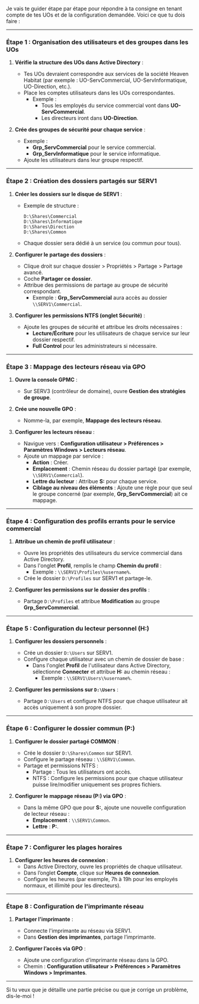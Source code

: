 
Je vais te guider étape par étape pour répondre à ta consigne en tenant compte de tes UOs et de la configuration demandée. Voici ce que tu dois faire :

---

### **Étape 1 : Organisation des utilisateurs et des groupes dans les UOs**

1. **Vérifie la structure des UOs dans Active Directory** :
    
    - Tes UOs devraient correspondre aux services de la société Heaven Habitat (par exemple : UO-ServCommercial, UO-ServInformatique, UO-Direction, etc.).
    - Place les comptes utilisateurs dans les UOs correspondantes.
        - Exemple :
            - Tous les employés du service commercial vont dans **UO-ServCommercial**.
            - Les directeurs iront dans **UO-Direction**.
2. **Crée des groupes de sécurité pour chaque service** :
    
    - Exemple :
        - **Grp_ServCommercial** pour le service commercial.
        - **Grp_ServInformatique** pour le service informatique.
    - Ajoute les utilisateurs dans leur groupe respectif.

---

### **Étape 2 : Création des dossiers partagés sur SERV1**

1. **Créer les dossiers sur le disque de SERV1** :
    
    - Exemple de structure :
        
        ```
        D:\Shares\Commercial
        D:\Shares\Informatique
        D:\Shares\Direction
        D:\Shares\Common
        ```
        
    - Chaque dossier sera dédié à un service (ou commun pour tous).
2. **Configurer le partage des dossiers** :
    
    - Clique droit sur chaque dossier > Propriétés > Partage > Partage avancé.
    - Coche **Partager ce dossier**.
    - Attribue des permissions de partage au groupe de sécurité correspondant.
        - Exemple : **Grp_ServCommercial** aura accès au dossier `\\SERV1\Commercial`.
3. **Configurer les permissions NTFS (onglet Sécurité)** :
    
    - Ajoute les groupes de sécurité et attribue les droits nécessaires :
        - **Lecture/Écriture** pour les utilisateurs de chaque service sur leur dossier respectif.
        - **Full Control** pour les administrateurs si nécessaire.

---

### **Étape 3 : Mappage des lecteurs réseau via GPO**

1. **Ouvre la console GPMC** :
    
    - Sur SERV3 (contrôleur de domaine), ouvre **Gestion des stratégies de groupe**.
2. **Crée une nouvelle GPO** :
    
    - Nomme-la, par exemple, **Mappage des lecteurs réseau**.
3. **Configurer les lecteurs réseau** :
    
    - Navigue vers : **Configuration utilisateur > Préférences > Paramètres Windows > Lecteurs réseau**.
    - Ajoute un mappage par service :
        - **Action** : Créer.
        - **Emplacement** : Chemin réseau du dossier partagé (par exemple, `\\SERV1\Commercial`).
        - **Lettre du lecteur** : Attribue **S:** pour chaque service.
        - **Ciblage au niveau des éléments** : Ajoute une règle pour que seul le groupe concerné (par exemple, **Grp_ServCommercial**) ait ce mappage.

---

### **Étape 4 : Configuration des profils errants pour le service commercial**

1. **Attribue un chemin de profil utilisateur** :
    
    - Ouvre les propriétés des utilisateurs du service commercial dans Active Directory.
    - Dans l'onglet **Profil**, remplis le champ **Chemin du profil** :
        - Exemple : `\\SERV1\Profiles\%username%`.
    - Crée le dossier `D:\Profiles` sur SERV1 et partage-le.
2. **Configurer les permissions sur le dossier des profils** :
    
    - Partage `D:\Profiles` et attribue **Modification** au groupe **Grp_ServCommercial**.

---

### **Étape 5 : Configuration du lecteur personnel (H:)**

1. **Configurer les dossiers personnels** :
    
    - Crée un dossier `D:\Users` sur SERV1.
    - Configure chaque utilisateur avec un chemin de dossier de base :
        - Dans l'onglet **Profil** de l'utilisateur dans Active Directory, sélectionne **Connecter** et attribue **H:** au chemin réseau :
            - Exemple : `\\SERV1\Users\%username%`.
2. **Configurer les permissions sur `D:\Users`** :
    
    - Partage `D:\Users` et configure NTFS pour que chaque utilisateur ait accès uniquement à son propre dossier.

---

### **Étape 6 : Configurer le dossier commun (P:)**

1. **Configurer le dossier partagé COMMON** :
    
    - Crée le dossier `D:\Shares\Common` sur SERV1.
    - Configure le partage réseau : `\\SERV1\Common`.
    - Partage et permissions NTFS :
        - Partage : Tous les utilisateurs ont accès.
        - NTFS : Configure les permissions pour que chaque utilisateur puisse lire/modifier uniquement ses propres fichiers.
2. **Configurer le mappage réseau (P:) via GPO** :
    
    - Dans la même GPO que pour **S:**, ajoute une nouvelle configuration de lecteur réseau :
        - **Emplacement** : `\\SERV1\Common`.
        - **Lettre** : **P:**.

---

### **Étape 7 : Configurer les plages horaires**

1. **Configurer les heures de connexion** :
    - Dans Active Directory, ouvre les propriétés de chaque utilisateur.
    - Dans l’onglet **Compte**, clique sur **Heures de connexion**.
    - Configure les heures (par exemple, 7h à 19h pour les employés normaux, et illimité pour les directeurs).

---

### **Étape 8 : Configuration de l'imprimante réseau**

1. **Partager l'imprimante** :
    
    - Connecte l'imprimante au réseau via SERV1.
    - Dans **Gestion des imprimantes**, partage l’imprimante.
2. **Configurer l’accès via GPO** :
    
    - Ajoute une configuration d’imprimante réseau dans la GPO.
    - Chemin : **Configuration utilisateur > Préférences > Paramètres Windows > Imprimantes**.

---

Si tu veux que je détaille une partie précise ou que je corrige un problème, dis-le-moi !
